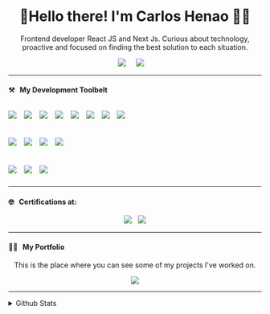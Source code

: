 <h1 align='center'>🖖Hello there! I'm Carlos Henao 🧑‍💻</h1>

<p align='center'>
    Frontend developer React JS and Next Js. 
    Curious about technology, proactive and focused on finding the best solution to each situation.
</p>

<p align='center'>
    <a href="https://www.linkedin.com/in/carlos-henaog/"><img src="https://img.shields.io/badge/linkedin-%230077B5.svg?&style=for-the-badge&logo=linkedin&logoColor=white" /></a>&nbsp;&nbsp;&nbsp;&nbsp;
    <a href="mailto:carlos.henaog@udea.edu.co?subject=Hello%20Carlos"><img src="https://img.shields.io/badge/gmail-%23D14836.svg?&style=for-the-badge&logo=gmail&logoColor=white" /></a>&nbsp;&nbsp;&nbsp;&nbsp;


</p>

<hr>

<h4>⚒&nbsp;&nbsp;&nbsp;My Development Toolbelt</h4>
<p >
  <h2><h2/>
  <img src="https://img.shields.io/badge/HTML5-E34F26?style=for-the-badge&logo=html5&logoColor=white"/>&nbsp;&nbsp;
  <img src="https://img.shields.io/badge/CSS3-1572B6?style=for-the-badge&logo=css3&logoColor=white"/>&nbsp;&nbsp;
  <img src="https://img.shields.io/badge/JavaScript-323330?style=for-the-badge&logo=javascript&logoColor=F7DF1E"/>&nbsp;&nbsp;
  <img src="https://img.shields.io/badge/TypeScript-007ACC?style=for-the-badge&logo=typescript&logoColor=white"/>&nbsp;&nbsp;
  <img src="https://img.shields.io/badge/React-20232A?style=for-the-badge&logo=react&logoColor=61DAFB"/>&nbsp;&nbsp;
  <img src="https://img.shields.io/badge/Tailwind_CSS-38B2AC?style=for-the-badge&logo=tailwind-css&logoColor=white"/>&nbsp;&nbsp;
  <img src="https://img.shields.io/badge/Bootstrap-563D7C?style=for-the-badge&logo=bootstrap&logoColor=white"/>&nbsp;&nbsp;
  <img src="https://img.shields.io/badge/Redux-593D88?style=for-the-badge&logo=redux&logoColor=white"/>&nbsp;&nbsp;
  
  <h2><h2/>
      <img src="https://img.shields.io/badge/Node.js-43853D?style=for-the-badge&logo=node.js&logoColor=white"/>&nbsp;&nbsp;    
    <img src="https://img.shields.io/badge/Python-3776AB?style=for-the-badge&logo=python&logoColor=white"/>&nbsp;&nbsp;
        <img src="https://img.shields.io/badge/MySQL-00000F?style=for-the-badge&logo=mysql&logoColor=white"/>&nbsp;&nbsp;
  <img src="https://img.shields.io/badge/mongodb%20-%2358aa50.svg?&style=for-the-badge&logo=mongodb&logoColor=white" />&nbsp;&nbsp;
    
  <h2><h2/>
  <img src="https://img.shields.io/badge/linux%20-%23000.svg?&style=for-the-badge&logo=linux&logoColor=white" />&nbsp;&nbsp;
  <img src="https://img.shields.io/badge/git%20-%23F05133.svg?&style=for-the-badge&logo=git&logoColor=white" />&nbsp;&nbsp;
    <img src="https://img.shields.io/badge/github%20-%23000.svg?&style=for-the-badge&logo=github&logoColor=white" />&nbsp;&nbsp;
 
</p>

<hr>

<h4>🤓&nbsp;&nbsp;&nbsp;Certifications at: </h4>

<p align="Center">
    <a href="https://platzi.com/@carloshenaog/">
    <img src="https://img.shields.io/badge/-Platzi-223452?style=for-the-badge&labelColor=223452&logo=Platzi&logoColor=97CA3E" /></a>&nbsp;&nbsp;
    <a href="https://certificates.automationanywhere.com/262461a4-0264-48c2-b345-09bb5c3d6582">
    <img src="https://university.automationanywhere.com/templates/g5_helium/custom/images/header/logo_automation-anywhere.png" /></a>
</p>

<hr>
<h4>👨‍💻&nbsp;&nbsp;&nbsp;My Portfolio</h4>


<p align="Center">This is the place where you can see some of my projects I've worked on.</p>
<p align="Center">   
    <a href="https://carlos-henao-portfolio-frontend.vercel.app/">
    <img src="https://img.shields.io/badge/-Portfolio%20Here-FFFFFF?&logo=GitHub&logoColor=black&style=for-the-badge"/></a>

</p>


<hr>

<details>
<summary>
  Github Stats
</summary>

<br >

<p>
    <a href="https://github.com/carlosHGit/"><img src="https://shields-io-visitor-counter.herokuapp.com/badge?page=juanpanu.juanpanu&label=Visitor%20Counter&labelColor=000000&logo=GitHub&logoColor=FFFFFF&color=1D70B8&style=for-the-badge"/></a>&nbsp;&nbsp;
 <img src="https://github-readme-stats.vercel.app/api?username=carlosHGit&theme=blue-green"/>
   
  
</p>
</details>
